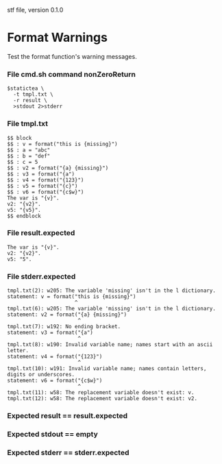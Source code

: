 stf file, version 0.1.0

# Format Warnings

Test the format function's warning messages.

### File cmd.sh command nonZeroReturn

~~~
$statictea \
  -t tmpl.txt \
  -r result \
  >stdout 2>stderr
~~~

### File tmpl.txt

~~~
$$ block
$$ : v = format("this is {missing}")
$$ : a = "abc"
$$ : b = "def"
$$ : c = 5
$$ : v2 = format("{a} {missing}")
$$ : v3 = format("{a")
$$ : v4 = format("{123}")
$$ : v5 = format("{c}")
$$ : v6 = format("{c$w}")
The var is "{v}".
v2: "{v2}".
v5: "{v5}".
$$ endblock
~~~

### File result.expected

~~~
The var is "{v}".
v2: "{v2}".
v5: "5".
~~~

### File stderr.expected

~~~
tmpl.txt(2): w205: The variable 'missing' isn't in the l dictionary.
statement: v = format("this is {missing}")
                      ^
tmpl.txt(6): w205: The variable 'missing' isn't in the l dictionary.
statement: v2 = format("{a} {missing}")
                       ^
tmpl.txt(7): w192: No ending bracket.
statement: v3 = format("{a")
                       ^
tmpl.txt(8): w190: Invalid variable name; names start with an ascii letter.
statement: v4 = format("{123}")
                       ^
tmpl.txt(10): w191: Invalid variable name; names contain letters, digits or underscores.
statement: v6 = format("{c$w}")
                       ^
tmpl.txt(11): w58: The replacement variable doesn't exist: v.
tmpl.txt(12): w58: The replacement variable doesn't exist: v2.
~~~

### Expected result == result.expected
### Expected stdout == empty
### Expected stderr == stderr.expected
